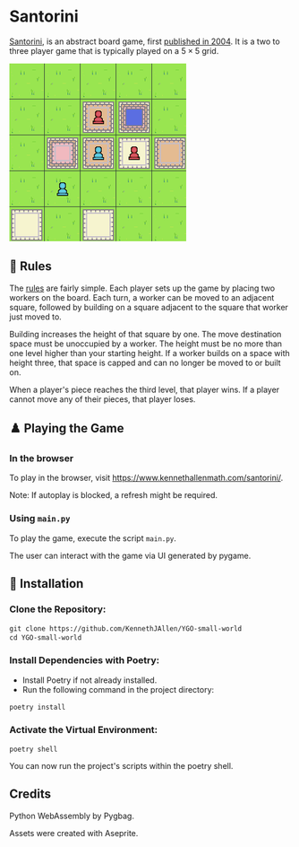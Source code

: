 # Santorini

[Santorini]([https://boardgamegeek.com/boardgame/194655/santorini](https://en.wikipedia.org/wiki/Santorini_(game))), is an abstract board game, first [published in 2004](https://boardgamegeek.com/boardgame/9963/santorini). It is a two to three player game that is typically played on a $5 \times 5$ grid.

![Santorini being played](/images/santorini.png)

## 📜 Rules
The [rules](http://www.boardspace.net/santorini/english/santorini-rules.html) are fairly simple. Each player sets up the game by placing two workers on the board. Each turn, a worker can be moved to an adjacent square, followed by building on a square adjacent to the square that worker just moved to.

Building increases the height of that square by one. The move destination space must be unoccupied by a worker. The height must be no more than one level higher than your starting height. If a worker builds on a space with height three, that space is capped and can no longer be moved to or built on.

When a player's piece reaches the third level, that player wins. If a player cannot move any of their pieces, that player loses.

## ♟️ Playing the Game

### In the browser

To play in the browser, visit https://www.kennethallenmath.com/santorini/.

Note: If autoplay is blocked, a refresh might be required.

### Using `main.py`

To play the game, execute the script `main.py`.

The user can interact with the game via UI generated by pygame.

## 🔧 Installation

### Clone the Repository:

```
git clone https://github.com/KennethJAllen/YGO-small-world
cd YGO-small-world
```
### Install Dependencies with Poetry:

*   Install Poetry if not already installed.
*   Run the following command in the project directory:

```
poetry install
```
### Activate the Virtual Environment:
```
poetry shell
```
You can now run the project's scripts within the poetry shell.

## Credits

Python WebAssembly by Pygbag.

Assets were created with Aseprite.
